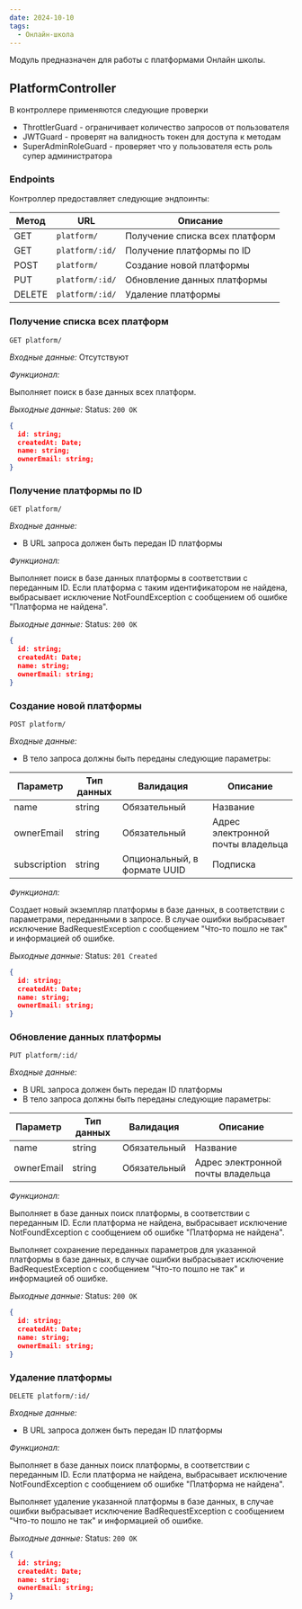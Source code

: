 ```yaml
---
date: 2024-10-10
tags:
  - Онлайн-школа
---
```

Модуль предназначен для работы с платформами Онлайн школы.

## PlatformController

В контроллере применяются следующие проверки

- ThrottlerGuard - ограничивает количество запросов от пользователя
- JWTGuard - проверят на валидность токен для доступа к методам
- SuperAdminRoleGuard - проверяет что у пользователя есть роль супер администратора

### Endpoints

Контроллер предоставляет следующие эндпоинты:

| Метод  | URL                        | Описание                       |
| ------ | -------------------------- | ------------------------------ |
| GET    | `platform/`     | Получение списка всех платформ |
| GET    | `platform/:id/` | Получение платформы по ID      |
| POST   | `platform/`     | Создание новой платформы       |
| PUT    | `platform/:id/` | Обновление данных платформы    |
| DELETE | `platform/:id/` | Удаление платформы             |

### Получение списка всех платформ

`GET platform/`

*Входные данные:* Отсутствуют

*Функционал:*

Выполняет поиск в базе данных всех платформ.

*Выходные данные:* Status: `200 OK`

```json
{
  id: string;
  createdAt: Date;
  name: string;
  ownerEmail: string;
}
```

### Получение платформы по ID

`GET platform/`

*Входные данные:*

- В URL запроса должен быть передан ID платформы

*Функционал:*

Выполняет поиск в базе данных платформы в соответствии с переданным ID. Если платформа с таким идентификатором не найдена, выбрасывает исключение NotFoundException с сообщением об ошибке "Платформа не найдена".

*Выходные данные:* Status: `200 OK`

```json
{
  id: string;
  createdAt: Date;
  name: string;
  ownerEmail: string;
}
```

### Создание новой платформы

`POST platform/`

*Входные данные:*

- В тело запроса должны быть переданы следующие параметры:

| Параметр     | Тип данных | Валидация                    | Описание                          |
| ------------ | ---------- | ---------------------------- | --------------------------------- |
| name         | string     | Обязательный                 | Название                          |
| ownerEmail   | string     | Обязательный                 | Адрес электронной почты владельца |
| subscription | string     | Опциональный, в формате UUID | Подписка                          |

*Функционал:*

Создает новый экземпляр платформы в базе данных, в соответствии с параметрами, переданными в запросе. В случае ошибки выбрасывает исключение BadRequestException с сообщением "Что-то пошло не так" и информацией об ошибке.

*Выходные данные:* Status: `201 Created`

```json
{
  id: string;
  createdAt: Date;
  name: string;
  ownerEmail: string;
}
```

### Обновление данных платформы

`PUT platform/:id/`

*Входные данные:*

- В URL запроса должен быть передан ID платформы
- В тело запроса должны быть переданы следующие параметры:

| Параметр   | Тип данных | Валидация    | Описание                          |
| ---------- | ---------- | ------------ | --------------------------------- |
| name       | string     | Обязательный | Название                          |
| ownerEmail | string     | Обязательный | Адрес электронной почты владельца |

*Функционал:*

Выполняет в базе данных поиск платформы, в соответствии с переданным ID. Если платформа не найдена, выбрасывает исключение NotFoundException с сообщением об ошибке "Платформа не найдена".

Выполняет сохранение переданных параметров для указанной платформы в базе данных, в случае ошибки выбрасывает исключение BadRequestException с сообщением "Что-то пошло не так" и информацией об ошибке.

*Выходные данные:* Status: `200 OK`

```json
{
  id: string;
  createdAt: Date;
  name: string;
  ownerEmail: string;
}
```

### Удаление платформы

`DELETE platform/:id/`

*Входные данные:*

- В URL запроса должен быть передан ID платформы

*Функционал:*

Выполняет в базе данных поиск платформы, в соответствии с переданным ID. Если платформа не найдена, выбрасывает исключение NotFoundException с сообщением об ошибке "Платформа не найдена".

Выполняет удаление указанной платформы в базе данных, в случае ошибки выбрасывает исключение BadRequestException с сообщением "Что-то пошло не так" и информацией об ошибке.

*Выходные данные:* Status: `200 OK`

```json
{
  id: string;
  createdAt: Date;
  name: string;
  ownerEmail: string;
}
```